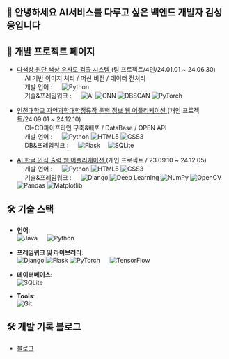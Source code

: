  ## 👋 안녕하세요 AI서비스를 다루고 싶은 백엔드 개발자 김성웅입니다

## 🌟 개발 프로젝트 페이지
- [ 다색상 원단 색상 유사도 검출 시스템 ](https://github.com/inu-ese-capstone-design-team-YSN)
  (팀 프로젝트/4인/24.01.01 ~ 24.06.30)
    <br/>&emsp; AI 기반 이미지 처리 / 머신 비전 / 데이터 전처리
    <br/>&emsp; 개발 언어 : &emsp; ![Python](https://img.shields.io/badge/-Python-3776AB?logo=python&logoColor=white&style=flat-square)
    <br/>&emsp; 기술&프레임워크 : &emsp; ![AI](https://img.shields.io/badge/-AI-0096FF?logo=artificial-intelligence&logoColor=white&style=flat-square)
![CNN](https://img.shields.io/badge/-CNN-FF6F00?style=flat-square) ![DBSCAN](https://img.shields.io/badge/-DBSCAN-4CAF50?style=flat-square) ![PyTorch](https://img.shields.io/badge/-PyTorch-EE4C2C?logo=pytorch&logoColor=white&style=flat-square)
  
- [ 인천대학교 자연과학대학정류장 운행 정보 웹 어플리케이션 ](https://github.com/swk5276/Data-Driven-Web-Application) 
(개인 프로젝트/24.09.01 ~ 24.12.10)
    <br/>&emsp; CI*CD파이프라인 구축&배포 / DataBase / OPEN API
    <br/>&emsp; 개발 언어 : &emsp; ![Python](https://img.shields.io/badge/-Python-3776AB?logo=python&logoColor=white&style=flat-square) ![HTML5](https://img.shields.io/badge/-HTML5-E34F26?logo=html5&logoColor=white&style=flat-square) ![CSS3](https://img.shields.io/badge/-CSS3-1572B6?logo=css3&logoColor=white&style=flat-square)
    <br/>&emsp; DB&프레임워크 : &emsp; ![Flask](https://img.shields.io/badge/-Flask-000000?logo=flask&logoColor=white&style=flat-square) &emsp;![SQLite](https://img.shields.io/badge/-SQLite-003B57?logo=sqlite&logoColor=white&style=flat-square)
  
- [ AI 한글 인식 출력 웹 어플리케이션 ](https://github.com/swk5276/Hand_recognition_Using_AI.git) 
(개인 프로젝트 / 23.09.10 ~ 24.12.05)
    <br/>&emsp; 개발 언어 : &emsp; ![Python](https://img.shields.io/badge/-Python-3776AB?logo=python&logoColor=white&style=flat-square) ![HTML5](https://img.shields.io/badge/-HTML5-E34F26?logo=html5&logoColor=white&style=flat-square) ![CSS3](https://img.shields.io/badge/-CSS3-1572B6?logo=css3&logoColor=white&style=flat-square)
    <br/>&emsp; 기술&프레임워크 : &emsp; ![Django](https://img.shields.io/badge/-Django-000000?logo=django&logoColor=white&style=flat-square) ![Deep Learning](https://img.shields.io/badge/-Deep%20Learning-FF6F00?logo=tensorflow&logoColor=white&style=flat-square) ![NumPy](https://img.shields.io/badge/-NumPy-013243?logo=numpy&logoColor=white&style=flat-square)  ![OpenCV](https://img.shields.io/badge/-OpenCV-5C3EE8?logo=opencv&logoColor=white&style=flat-square)  ![Pandas](https://img.shields.io/badge/-Pandas-150458?logo=pandas&logoColor=white&style=flat-square)  ![Matplotlib](https://img.shields.io/badge/-Matplotlib-013243?logo=python&logoColor=white&style=flat-square)



  
## 🛠️ 기술 스택
- **언어**:  
  ![Java](https://img.shields.io/badge/-Java-007396?logo=java&logoColor=white&style=flat-square) &emsp; ![Python](https://img.shields.io/badge/-Python-3776AB?logo=python&logoColor=white&style=flat-square)

- **프레임워크 및 라이브러리**:  
  ![Django](https://img.shields.io/badge/-Django-000000?logo=django&logoColor=white&style=flat-square) ![Flask](https://img.shields.io/badge/-Flask-000000?logo=flask&logoColor=white&style=flat-square) ![PyTorch](https://img.shields.io/badge/-PyTorch-EE4C2C?logo=pytorch&logoColor=white&style=flat-square) &emsp; ![TensorFlow](https://img.shields.io/badge/-TensorFlow-FF6F00?logo=tensorflow&logoColor=white&style=flat-square)  &emsp;  

- **데이터베이스**:  
  ![SQLite](https://img.shields.io/badge/-SQLite-003B57?logo=sqlite&logoColor=white&style=flat-square)

- **Tools**:  
  ![Git](https://img.shields.io/badge/-Git-F05032?logo=git&logoColor=white&style=flat-square)

## 🛠️ 개발 기록 블로그
- [ 블로그 ](https://swk5276.tistory.com)
